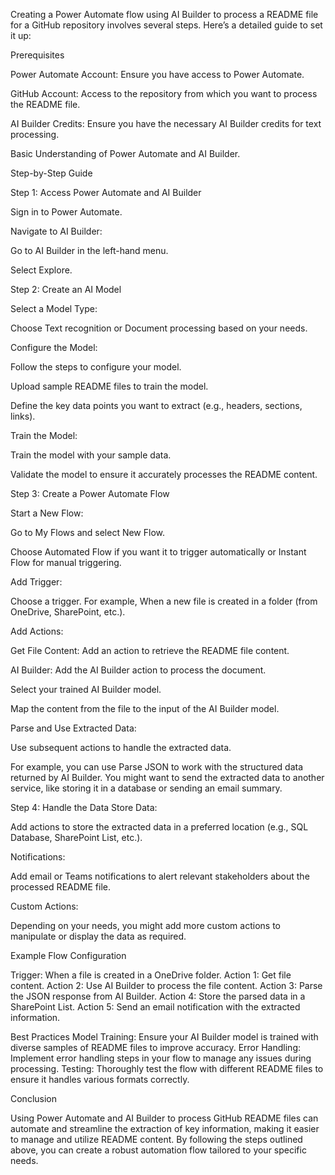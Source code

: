 Creating a Power Automate flow using AI Builder to process a README file for a GitHub repository involves several steps. Here’s a detailed guide to set it up:

Prerequisites

Power Automate Account: Ensure you have access to Power Automate.

GitHub Account: Access to the repository from which you want to process the README file.

AI Builder Credits: Ensure you have the necessary AI Builder credits for text processing.

Basic Understanding of Power Automate and AI Builder.

Step-by-Step Guide

Step 1: Access Power Automate and AI Builder

Sign in to Power Automate.

Navigate to AI Builder:

Go to AI Builder in the left-hand menu.

Select Explore.

Step 2: Create an AI Model

Select a Model Type:

Choose Text recognition or Document processing based on your needs.

Configure the Model:

Follow the steps to configure your model.

Upload sample README files to train the model.

Define the key data points you want to extract (e.g., headers, sections, links).

Train the Model:

Train the model with your sample data.

Validate the model to ensure it accurately processes the README content.

Step 3: Create a Power Automate Flow

Start a New Flow:

Go to My Flows and select New Flow.

Choose Automated Flow if you want it to trigger automatically or Instant Flow for manual triggering.

Add Trigger:

Choose a trigger. For example, When a new file is created in a folder (from OneDrive, SharePoint, etc.).

Add Actions:

Get File Content: Add an action to retrieve the README file content.

AI Builder: Add the AI Builder action to process the document.

Select your trained AI Builder model.

Map the content from the file to the input of the AI Builder model.

Parse and Use Extracted Data:

Use subsequent actions to handle the extracted data.

For example, you can use Parse JSON to work with the structured data returned by AI Builder.
You might want to send the extracted data to another service, like storing it in a database or sending an email summary.

Step 4: Handle the Data
Store Data:

Add actions to store the extracted data in a preferred location (e.g., SQL Database, SharePoint List, etc.).

Notifications:

Add email or Teams notifications to alert relevant stakeholders about the processed README file.

Custom Actions:

Depending on your needs, you might add more custom actions to manipulate or display the data as required.

Example Flow Configuration

Trigger: When a file is created in a OneDrive folder.
Action 1: Get file content.
Action 2: Use AI Builder to process the file content.
Action 3: Parse the JSON response from AI Builder.
Action 4: Store the parsed data in a SharePoint List.
Action 5: Send an email notification with the extracted information.

Best Practices
Model Training: Ensure your AI Builder model is trained with diverse samples of README files to improve accuracy.
Error Handling: Implement error handling steps in your flow to manage any issues during processing.
Testing: Thoroughly test the flow with different README files to ensure it handles various formats correctly.

Conclusion

Using Power Automate and AI Builder to process GitHub README files can automate and streamline the extraction of key information, making it easier to manage and utilize README content. By following the steps outlined above, you can create a robust automation flow tailored to your specific needs.

